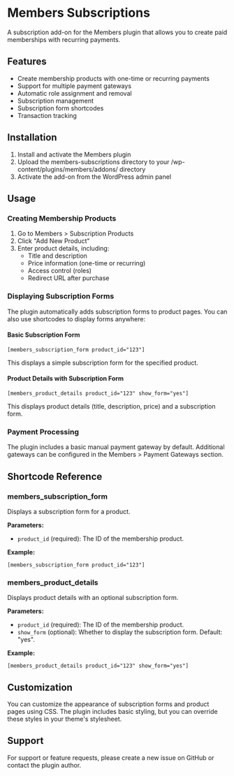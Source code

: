 # Members Subscriptions

A subscription add-on for the Members plugin that allows you to create paid memberships with recurring payments.

## Features

- Create membership products with one-time or recurring payments
- Support for multiple payment gateways
- Automatic role assignment and removal
- Subscription management
- Subscription form shortcodes
- Transaction tracking

## Installation

1. Install and activate the Members plugin
2. Upload the members-subscriptions directory to your /wp-content/plugins/members/addons/ directory
3. Activate the add-on from the WordPress admin panel

## Usage

### Creating Membership Products

1. Go to Members > Subscription Products
2. Click "Add New Product"
3. Enter product details, including:
   - Title and description
   - Price information (one-time or recurring)
   - Access control (roles)
   - Redirect URL after purchase

### Displaying Subscription Forms

The plugin automatically adds subscription forms to product pages. You can also use shortcodes to display forms anywhere:

#### Basic Subscription Form

```
[members_subscription_form product_id="123"]
```

This displays a simple subscription form for the specified product.

#### Product Details with Subscription Form

```
[members_product_details product_id="123" show_form="yes"]
```

This displays product details (title, description, price) and a subscription form.

### Payment Processing

The plugin includes a basic manual payment gateway by default. Additional gateways can be configured in the Members > Payment Gateways section.

## Shortcode Reference

### members_subscription_form

Displays a subscription form for a product.

**Parameters:**
- `product_id` (required): The ID of the membership product.

**Example:**
```
[members_subscription_form product_id="123"]
```

### members_product_details

Displays product details with an optional subscription form.

**Parameters:**
- `product_id` (required): The ID of the membership product.
- `show_form` (optional): Whether to display the subscription form. Default: "yes".

**Example:**
```
[members_product_details product_id="123" show_form="yes"]
```

## Customization

You can customize the appearance of subscription forms and product pages using CSS. The plugin includes basic styling, but you can override these styles in your theme's stylesheet.

## Support

For support or feature requests, please create a new issue on GitHub or contact the plugin author.